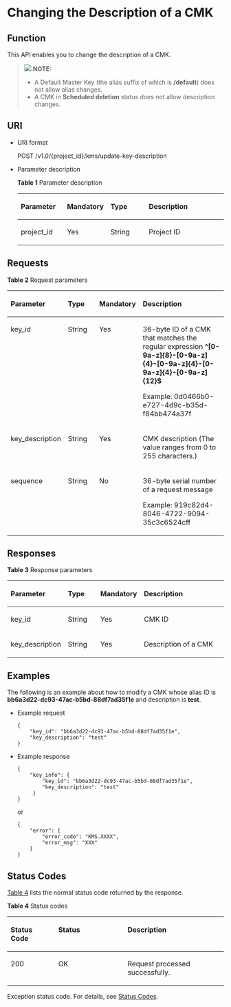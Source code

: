 # Changing the Description of a CMK<a name="kms_02_0027"></a>

## Function<a name="en-us_topic_0112992285_section6685482991125"></a>

This API enables you to change the description of a CMK.

>![](/images/icon-note.gif) **NOTE:**   
>-   A Default Master Key \(the alias suffix of which is  **/default**\) does not allow alias changes.  
>-   A CMK in  **Scheduled deletion**  status does not allow description changes.  

## URI<a name="en-us_topic_0112992285_section3191906891125"></a>

-   URI format

    POST /v1.0/\{project\_id\}/kms/update-key-description

-   Parameter description

    **Table  1**  Parameter description

    <a name="en-us_topic_0112992285_table6116459691125"></a>
    <table><thead align="left"><tr id="en-us_topic_0112992285_row2741617991125"><th class="cellrowborder" valign="top" width="22.74%" id="mcps1.2.5.1.1"><p id="en-us_topic_0112992285_p611804291125"><a name="en-us_topic_0112992285_p611804291125"></a><a name="en-us_topic_0112992285_p611804291125"></a><strong id="en-us_topic_0112992285_b84235270619104"><a name="en-us_topic_0112992285_b84235270619104"></a><a name="en-us_topic_0112992285_b84235270619104"></a>Parameter</strong></p>
    </th>
    <th class="cellrowborder" valign="top" width="16.919999999999998%" id="mcps1.2.5.1.2"><p id="en-us_topic_0112992285_p2579942291125"><a name="en-us_topic_0112992285_p2579942291125"></a><a name="en-us_topic_0112992285_p2579942291125"></a><strong id="en-us_topic_0112992285_b84235270619106"><a name="en-us_topic_0112992285_b84235270619106"></a><a name="en-us_topic_0112992285_b84235270619106"></a>Mandatory</strong></p>
    </th>
    <th class="cellrowborder" valign="top" width="19.55%" id="mcps1.2.5.1.3"><p id="en-us_topic_0112992285_p937843891125"><a name="en-us_topic_0112992285_p937843891125"></a><a name="en-us_topic_0112992285_p937843891125"></a><strong id="en-us_topic_0112992285_b84235270619109"><a name="en-us_topic_0112992285_b84235270619109"></a><a name="en-us_topic_0112992285_b84235270619109"></a>Type</strong></p>
    </th>
    <th class="cellrowborder" valign="top" width="40.79%" id="mcps1.2.5.1.4"><p id="en-us_topic_0112992285_p2145602791125"><a name="en-us_topic_0112992285_p2145602791125"></a><a name="en-us_topic_0112992285_p2145602791125"></a><strong id="en-us_topic_0112992285_b842352706191013"><a name="en-us_topic_0112992285_b842352706191013"></a><a name="en-us_topic_0112992285_b842352706191013"></a>Description</strong></p>
    </th>
    </tr>
    </thead>
    <tbody><tr id="en-us_topic_0112992285_row6021661291125"><td class="cellrowborder" valign="top" width="22.74%" headers="mcps1.2.5.1.1 "><p id="en-us_topic_0112992285_p4570740291125"><a name="en-us_topic_0112992285_p4570740291125"></a><a name="en-us_topic_0112992285_p4570740291125"></a>project_id</p>
    </td>
    <td class="cellrowborder" valign="top" width="16.919999999999998%" headers="mcps1.2.5.1.2 "><p id="en-us_topic_0112992285_p1131205291125"><a name="en-us_topic_0112992285_p1131205291125"></a><a name="en-us_topic_0112992285_p1131205291125"></a>Yes</p>
    </td>
    <td class="cellrowborder" valign="top" width="19.55%" headers="mcps1.2.5.1.3 "><p id="en-us_topic_0112992285_p17684501212"><a name="en-us_topic_0112992285_p17684501212"></a><a name="en-us_topic_0112992285_p17684501212"></a>String</p>
    </td>
    <td class="cellrowborder" valign="top" width="40.79%" headers="mcps1.2.5.1.4 "><p id="en-us_topic_0112992285_p6308031091125"><a name="en-us_topic_0112992285_p6308031091125"></a><a name="en-us_topic_0112992285_p6308031091125"></a>Project ID</p>
    </td>
    </tr>
    </tbody>
    </table>


## Requests<a name="en-us_topic_0112992285_section3085187891125"></a>

**Table  2**  Request parameters

<a name="en-us_topic_0112992285_table6419419691821"></a>
<table><thead align="left"><tr id="en-us_topic_0112992285_row3033405791821"><th class="cellrowborder" valign="top" width="22.447755224477554%" id="mcps1.2.5.1.1"><p id="en-us_topic_0112992285_p4113955391821"><a name="en-us_topic_0112992285_p4113955391821"></a><a name="en-us_topic_0112992285_p4113955391821"></a><strong id="en-us_topic_0112992285_b842352706191032"><a name="en-us_topic_0112992285_b842352706191032"></a><a name="en-us_topic_0112992285_b842352706191032"></a>Parameter</strong></p>
</th>
<th class="cellrowborder" valign="top" width="15.308469153084694%" id="mcps1.2.5.1.2"><p id="en-us_topic_0112992285_p4396951091821"><a name="en-us_topic_0112992285_p4396951091821"></a><a name="en-us_topic_0112992285_p4396951091821"></a><strong id="en-us_topic_0112992285_b842352706191035"><a name="en-us_topic_0112992285_b842352706191035"></a><a name="en-us_topic_0112992285_b842352706191035"></a>Type</strong></p>
</th>
<th class="cellrowborder" valign="top" width="18.36816318368163%" id="mcps1.2.5.1.3"><p id="en-us_topic_0112992285_p476054391821"><a name="en-us_topic_0112992285_p476054391821"></a><a name="en-us_topic_0112992285_p476054391821"></a><strong id="en-us_topic_0112992285_b842352706191038"><a name="en-us_topic_0112992285_b842352706191038"></a><a name="en-us_topic_0112992285_b842352706191038"></a>Mandatory</strong></p>
</th>
<th class="cellrowborder" valign="top" width="43.87561243875613%" id="mcps1.2.5.1.4"><p id="en-us_topic_0112992285_p5005970191821"><a name="en-us_topic_0112992285_p5005970191821"></a><a name="en-us_topic_0112992285_p5005970191821"></a><strong id="en-us_topic_0112992285_b842352706191041"><a name="en-us_topic_0112992285_b842352706191041"></a><a name="en-us_topic_0112992285_b842352706191041"></a>Description</strong></p>
</th>
</tr>
</thead>
<tbody><tr id="en-us_topic_0112992285_row2830395191821"><td class="cellrowborder" valign="top" width="22.447755224477554%" headers="mcps1.2.5.1.1 "><p id="en-us_topic_0112992285_p41161123143326"><a name="en-us_topic_0112992285_p41161123143326"></a><a name="en-us_topic_0112992285_p41161123143326"></a>key_id</p>
</td>
<td class="cellrowborder" valign="top" width="15.308469153084694%" headers="mcps1.2.5.1.2 "><p id="en-us_topic_0112992285_p4386100291125"><a name="en-us_topic_0112992285_p4386100291125"></a><a name="en-us_topic_0112992285_p4386100291125"></a>String</p>
</td>
<td class="cellrowborder" valign="top" width="18.36816318368163%" headers="mcps1.2.5.1.3 "><p id="en-us_topic_0112992285_p12063482143326"><a name="en-us_topic_0112992285_p12063482143326"></a><a name="en-us_topic_0112992285_p12063482143326"></a>Yes</p>
</td>
<td class="cellrowborder" valign="top" width="43.87561243875613%" headers="mcps1.2.5.1.4 "><p id="en-us_topic_0112992285_p37618023143326"><a name="en-us_topic_0112992285_p37618023143326"></a><a name="en-us_topic_0112992285_p37618023143326"></a>36-byte ID of a CMK that matches the regular expression <span class="parmvalue" id="en-us_topic_0112992285_parmvalue80435593163333"><a name="en-us_topic_0112992285_parmvalue80435593163333"></a><a name="en-us_topic_0112992285_parmvalue80435593163333"></a><b>^[0-9a-z]{8}-[0-9a-z]{4}-[0-9a-z]{4}-[0-9a-z]{4}-[0-9a-z]{12}$</b></span></p>
<p id="en-us_topic_0112992285_p52558345143326"><a name="en-us_topic_0112992285_p52558345143326"></a><a name="en-us_topic_0112992285_p52558345143326"></a>Example: 0d0466b0-e727-4d9c-b35d-f84bb474a37f</p>
</td>
</tr>
<tr id="en-us_topic_0112992285_row601748291821"><td class="cellrowborder" valign="top" width="22.447755224477554%" headers="mcps1.2.5.1.1 "><p id="en-us_topic_0112992285_p1123746293430"><a name="en-us_topic_0112992285_p1123746293430"></a><a name="en-us_topic_0112992285_p1123746293430"></a>key_description</p>
</td>
<td class="cellrowborder" valign="top" width="15.308469153084694%" headers="mcps1.2.5.1.2 "><p id="en-us_topic_0112992285_p952418211233"><a name="en-us_topic_0112992285_p952418211233"></a><a name="en-us_topic_0112992285_p952418211233"></a>String</p>
</td>
<td class="cellrowborder" valign="top" width="18.36816318368163%" headers="mcps1.2.5.1.3 "><p id="en-us_topic_0112992285_p4346013693430"><a name="en-us_topic_0112992285_p4346013693430"></a><a name="en-us_topic_0112992285_p4346013693430"></a>Yes</p>
</td>
<td class="cellrowborder" valign="top" width="43.87561243875613%" headers="mcps1.2.5.1.4 "><p id="en-us_topic_0112992285_p3061008993430"><a name="en-us_topic_0112992285_p3061008993430"></a><a name="en-us_topic_0112992285_p3061008993430"></a>CMK description (The value ranges from 0 to 255 characters.)</p>
</td>
</tr>
<tr id="en-us_topic_0112992285_row315093291821"><td class="cellrowborder" valign="top" width="22.447755224477554%" headers="mcps1.2.5.1.1 "><p id="en-us_topic_0112992285_p5389896591821"><a name="en-us_topic_0112992285_p5389896591821"></a><a name="en-us_topic_0112992285_p5389896591821"></a>sequence</p>
</td>
<td class="cellrowborder" valign="top" width="15.308469153084694%" headers="mcps1.2.5.1.2 "><p id="en-us_topic_0112992285_p384402210314"><a name="en-us_topic_0112992285_p384402210314"></a><a name="en-us_topic_0112992285_p384402210314"></a>String</p>
</td>
<td class="cellrowborder" valign="top" width="18.36816318368163%" headers="mcps1.2.5.1.3 "><p id="en-us_topic_0112992285_p3451131791821"><a name="en-us_topic_0112992285_p3451131791821"></a><a name="en-us_topic_0112992285_p3451131791821"></a>No</p>
</td>
<td class="cellrowborder" valign="top" width="43.87561243875613%" headers="mcps1.2.5.1.4 "><p id="en-us_topic_0112992285_p1353627112719"><a name="en-us_topic_0112992285_p1353627112719"></a><a name="en-us_topic_0112992285_p1353627112719"></a>36-byte serial number of a request message</p>
<p id="en-us_topic_0112992285_p4395331691821"><a name="en-us_topic_0112992285_p4395331691821"></a><a name="en-us_topic_0112992285_p4395331691821"></a>Example: 919c82d4-8046-4722-9094-35c3c6524cff</p>
</td>
</tr>
</tbody>
</table>

## Responses<a name="en-us_topic_0112992285_section955024991125"></a>

**Table  3**  Response parameters

<a name="en-us_topic_0112992285_table4661953591125"></a>
<table><thead align="left"><tr id="en-us_topic_0112992285_row5741486791125"><th class="cellrowborder" valign="top" width="21.997800219978004%" id="mcps1.2.5.1.1"><p id="en-us_topic_0112992285_p2009266891125"><a name="en-us_topic_0112992285_p2009266891125"></a><a name="en-us_topic_0112992285_p2009266891125"></a><strong id="en-us_topic_0112992285_b842352706191126"><a name="en-us_topic_0112992285_b842352706191126"></a><a name="en-us_topic_0112992285_b842352706191126"></a>Parameter</strong></p>
</th>
<th class="cellrowborder" valign="top" width="15.978402159784022%" id="mcps1.2.5.1.2"><p id="en-us_topic_0112992285_p1689338191125"><a name="en-us_topic_0112992285_p1689338191125"></a><a name="en-us_topic_0112992285_p1689338191125"></a><strong id="en-us_topic_0112992285_b842352706191129"><a name="en-us_topic_0112992285_b842352706191129"></a><a name="en-us_topic_0112992285_b842352706191129"></a>Type</strong></p>
</th>
<th class="cellrowborder" valign="top" width="17.858214178582145%" id="mcps1.2.5.1.3"><p id="en-us_topic_0112992285_p2618658291125"><a name="en-us_topic_0112992285_p2618658291125"></a><a name="en-us_topic_0112992285_p2618658291125"></a><strong id="en-us_topic_0112992285_b842352706191132"><a name="en-us_topic_0112992285_b842352706191132"></a><a name="en-us_topic_0112992285_b842352706191132"></a>Mandatory</strong></p>
</th>
<th class="cellrowborder" valign="top" width="44.16558344165583%" id="mcps1.2.5.1.4"><p id="en-us_topic_0112992285_p4073839291125"><a name="en-us_topic_0112992285_p4073839291125"></a><a name="en-us_topic_0112992285_p4073839291125"></a><strong id="en-us_topic_0112992285_b842352706191134"><a name="en-us_topic_0112992285_b842352706191134"></a><a name="en-us_topic_0112992285_b842352706191134"></a>Description</strong></p>
</th>
</tr>
</thead>
<tbody><tr id="en-us_topic_0112992285_row1147544291125"><td class="cellrowborder" valign="top" width="21.997800219978004%" headers="mcps1.2.5.1.1 "><p id="en-us_topic_0112992285_p708028792054"><a name="en-us_topic_0112992285_p708028792054"></a><a name="en-us_topic_0112992285_p708028792054"></a>key_id</p>
</td>
<td class="cellrowborder" valign="top" width="15.978402159784022%" headers="mcps1.2.5.1.2 "><p id="en-us_topic_0112992285_p1574126631"><a name="en-us_topic_0112992285_p1574126631"></a><a name="en-us_topic_0112992285_p1574126631"></a>String</p>
</td>
<td class="cellrowborder" valign="top" width="17.858214178582145%" headers="mcps1.2.5.1.3 "><p id="en-us_topic_0112992285_p1443169492054"><a name="en-us_topic_0112992285_p1443169492054"></a><a name="en-us_topic_0112992285_p1443169492054"></a>Yes</p>
</td>
<td class="cellrowborder" valign="top" width="44.16558344165583%" headers="mcps1.2.5.1.4 "><p id="en-us_topic_0112992285_p2811658392054"><a name="en-us_topic_0112992285_p2811658392054"></a><a name="en-us_topic_0112992285_p2811658392054"></a>CMK ID</p>
</td>
</tr>
<tr id="en-us_topic_0112992285_row5657868491125"><td class="cellrowborder" valign="top" width="21.997800219978004%" headers="mcps1.2.5.1.1 "><p id="en-us_topic_0112992285_p1402298193456"><a name="en-us_topic_0112992285_p1402298193456"></a><a name="en-us_topic_0112992285_p1402298193456"></a>key_description</p>
</td>
<td class="cellrowborder" valign="top" width="15.978402159784022%" headers="mcps1.2.5.1.2 "><p id="en-us_topic_0112992285_p1390982717312"><a name="en-us_topic_0112992285_p1390982717312"></a><a name="en-us_topic_0112992285_p1390982717312"></a>String</p>
</td>
<td class="cellrowborder" valign="top" width="17.858214178582145%" headers="mcps1.2.5.1.3 "><p id="en-us_topic_0112992285_p1776938992054"><a name="en-us_topic_0112992285_p1776938992054"></a><a name="en-us_topic_0112992285_p1776938992054"></a>Yes</p>
</td>
<td class="cellrowborder" valign="top" width="44.16558344165583%" headers="mcps1.2.5.1.4 "><p id="en-us_topic_0112992285_p3003444392054"><a name="en-us_topic_0112992285_p3003444392054"></a><a name="en-us_topic_0112992285_p3003444392054"></a>Description of a CMK</p>
</td>
</tr>
</tbody>
</table>

## Examples<a name="en-us_topic_0112992285_section2139731104419"></a>

The following is an example about how to modify a CMK whose alias ID is  **bb6a3d22-dc93-47ac-b5bd-88df7ad35f1e**  and description is  **test**.

-   Example request

    ```
    {
        "key_id": "bb6a3d22-dc93-47ac-b5bd-88df7ad35f1e",
        "key_description": "test"     
    }
    ```

-   Example response

    ```
    {
        "key_info": {           
            "key_id": "bb6a3d22-dc93-47ac-b5bd-88df7ad35f1e",
            "key_description": "test"        
         }
    }
    ```

    or

    ```
    {
        "error": {
            "error_code": "KMS.XXXX",
            "error_msg": "XXX"
        }
    }
    ```


## Status Codes<a name="en-us_topic_0112992285_section3454223421"></a>

[Table 4](#en-us_topic_0112992285_en-us_topic_0112992294_en-us_topic_0079615001_table20596071)  lists the normal status code returned by the response.

**Table  4**  Status codes

<a name="en-us_topic_0112992285_en-us_topic_0112992294_en-us_topic_0079615001_table20596071"></a>
<table><thead align="left"><tr id="en-us_topic_0112992285_en-us_topic_0112992294_en-us_topic_0079615001_row9746163"><th class="cellrowborder" valign="top" width="22%" id="mcps1.2.4.1.1"><p id="en-us_topic_0112992285_en-us_topic_0112992294_p57545694203043"><a name="en-us_topic_0112992285_en-us_topic_0112992294_p57545694203043"></a><a name="en-us_topic_0112992285_en-us_topic_0112992294_p57545694203043"></a>Status Code</p>
</th>
<th class="cellrowborder" valign="top" width="32%" id="mcps1.2.4.1.2"><p id="en-us_topic_0112992285_en-us_topic_0112992294_p4531342288"><a name="en-us_topic_0112992285_en-us_topic_0112992294_p4531342288"></a><a name="en-us_topic_0112992285_en-us_topic_0112992294_p4531342288"></a>Status</p>
</th>
<th class="cellrowborder" valign="top" width="46%" id="mcps1.2.4.1.3"><p id="en-us_topic_0112992285_en-us_topic_0112992294_p30689603203043"><a name="en-us_topic_0112992285_en-us_topic_0112992294_p30689603203043"></a><a name="en-us_topic_0112992285_en-us_topic_0112992294_p30689603203043"></a>Description</p>
</th>
</tr>
</thead>
<tbody><tr id="en-us_topic_0112992285_en-us_topic_0112992294_en-us_topic_0079615001_row48621261"><td class="cellrowborder" valign="top" width="22%" headers="mcps1.2.4.1.1 "><p id="en-us_topic_0112992285_en-us_topic_0112992294_en-us_topic_0079615001_p46008046"><a name="en-us_topic_0112992285_en-us_topic_0112992294_en-us_topic_0079615001_p46008046"></a><a name="en-us_topic_0112992285_en-us_topic_0112992294_en-us_topic_0079615001_p46008046"></a>200</p>
</td>
<td class="cellrowborder" valign="top" width="32%" headers="mcps1.2.4.1.2 "><p id="en-us_topic_0112992285_en-us_topic_0112992294_p7538425819"><a name="en-us_topic_0112992285_en-us_topic_0112992294_p7538425819"></a><a name="en-us_topic_0112992285_en-us_topic_0112992294_p7538425819"></a>OK</p>
</td>
<td class="cellrowborder" valign="top" width="46%" headers="mcps1.2.4.1.3 "><p id="en-us_topic_0112992285_en-us_topic_0112992294_p1885682315512"><a name="en-us_topic_0112992285_en-us_topic_0112992294_p1885682315512"></a><a name="en-us_topic_0112992285_en-us_topic_0112992294_p1885682315512"></a>Request processed successfully.</p>
</td>
</tr>
</tbody>
</table>

Exception status code. For details, see  [Status Codes](status-codes.md#kms_02_0301).

